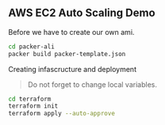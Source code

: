 ## AWS EC2 Auto Scaling Demo
Before we have to create our own ami.
```sh
cd packer-ali
packer build packer-template.json
```

Creating infascructure and deployment
> Do not forget to change local variables.
```sh
cd terraform
terraform init
terraform apply --auto-approve
```